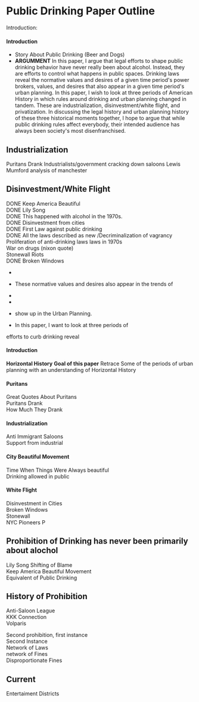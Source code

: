 # Public Drinking Paper Outline


Introduction: 

#### Introduction
* Story About Public Drinking (Beer and Dogs) 
* **ARGUMMENT** In this paper, I argue that legal efforts to shape public drinking behavior have never really been about alcohol. Instead, they are efforts to control what happens in public spaces. Drinking laws reveal the normative values and desires of a given time period's power brokers, values, and desires that also appear in a given time period's urban planning.  In this paper, I wish to look at three periods of American History in which rules around drinking and urban planning changed in tandem. These are industrialization, disinvestment/white flight, and privatization. In discussing the legal history and urban planning history of these three historical moments together, I hope to argue that while public drinking rules affect everybody, their intended audience has always been society's most disenfranchised. 

## Industrialization
Puritans Drank
Industrialists/government cracking down saloons
Lewis Mumford analysis of manchester

## Disinvestment/White Flight
DONE Keep America Beautiful  
DONE Lily Song   
DONE This happened with alcohol in the 1970s.   
DONE Disinvestment from cities  
DONE First Law against public drinking   
DONE All the laws described as new /Decriminalization of vagrancy
Proliferation of anti-drinking laws laws in 1970s  
War on drugs (nixon quote)  
Stonewall Riots  
DONE Broken Windows  







* 
* These normative values and desires also appear in the trends of 
* 
*  
*    show up in the Urban Planning.


* In this paper, I want to look at three periods of 

efforts to curb drinking reveal 


#### Introduction
**Horizontal History** 
**Goal of this paper** Retrace Some of the periods of urban planning with an understanding of Horizontal History 



#### Puritans
Great Quotes About Puritans  
Puritans Drank  
How Much They Drank  


#### Industrialization
Anti Immigrant Saloons  
Support from industrial  

#### City Beautiful Movement
Time When Things Were Always beautiful  
Drinking allowed in public  

#### White Flight
Disinvestment in Cities  
Broken Windows   
Stonewall  
NYC Pioneers P   

## Prohibition of Drinking has never been primarily about alochol
Lily Song Shifting of Blame  
Keep America Beautiful Movement  
Equivalent of Public Drinking   

## History of Prohibition
Anti-Saloon League  
KKK Connection  
Volparis  

Second prohibition, first instance  
Second Instance  
Network of Laws  
network of Fines  
Disproportionate Fines  


## Current 
Entertaiment Districts



